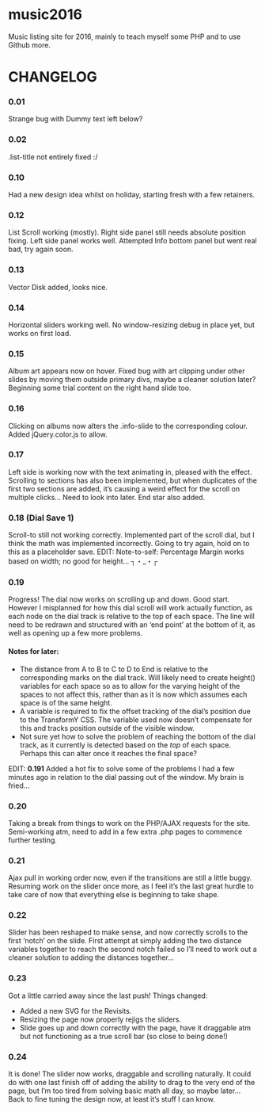 # music2016

Music listing site for 2016, mainly to teach myself some PHP and to use Github more.

# CHANGELOG

### 0.01
Strange bug with Dummy text left below?

### 0.02
.list-title not entirely fixed :/

### 0.10
Had a new design idea whilst on holiday, starting fresh with a few retainers.

### 0.12
List Scroll working (mostly). Right side panel still needs absolute position fixing. Left side panel works well. Attempted Info bottom panel but went real bad, try again soon.

### 0.13
Vector Disk added, looks nice.

### 0.14
Horizontal sliders working well. No window-resizing debug in place yet, but works on first load.

### 0.15
Album art appears now on hover. Fixed bug with art clipping under other slides by moving them outside primary divs, maybe a cleaner solution later? Beginning some trial content on the right hand slide too.

### 0.16
Clicking on albums now alters the .info-slide to the corresponding colour. Added jQuery.color.js to allow.

### 0.17
Left side is working now with the text animating in, pleased with the effect. Scrolling to sections has also been implemented, but when duplicates of the first two sections are added, it’s causing a weird effect for the scroll on multiple clicks… Need to look into later. End star also added.

### 0.18 (Dial Save 1)
Scroll-to still not working correctly. Implemented part of the scroll dial, but I think the math was implemented incorrectly. Going to try again, hold on to this as a placeholder save.
EDIT: Note-to-self: Percentage Margin works based on width; no good for height… ┐・_・┌

### 0.19
Progress! The dial now works on scrolling up and down. Good start. However I misplanned for how this dial scroll will work actually function, as each node on the dial track is relative to the top of each space. The line will need to be redrawn and structured with an ‘end point’ at the bottom of it, as well as opening up a few more problems.

#### Notes for later:
* The distance from A to B to C to D to End is relative to the corresponding marks on the dial track. Will likely need to create height() variables for each space so as to allow for the varying height of the spaces to not affect this, rather than as it is now which assumes each space is of the same height.
* A variable is required to fix the offset tracking of the dial’s position due to the TransformY CSS. The variable used now doesn’t compensate for this and tracks position outside of the visible window.
* Not sure yet how to solve the problem of reaching the bottom of the dial track, as it currently is detected based on the *top* of each space. Perhaps this can alter once it reaches the final space?

EDIT: **0.191** Added a hot fix to solve some of the problems I had a few minutes ago in relation to the dial passing out of the window. My brain is fried…

### 0.20
Taking a break from things to work on the PHP/AJAX requests for the site. Semi-working atm, need to add in a few extra .php pages to commence further testing.

### 0.21
Ajax pull in working order now, even if the transitions are still a little buggy. Resuming work on the slider once more, as I feel it’s the last great hurdle to take care of now that everything else is beginning to take shape.

### 0.22
Slider has been reshaped to make sense, and now correctly scrolls to the first ‘notch’ on the slide. First attempt at simply adding the two distance variables together to reach the second notch failed so I’ll need to work out a cleaner solution to adding the distances together…

### 0.23
Got a little carried away since the last push! Things changed:
- Added a new SVG for the Revisits.
- Resizing the page now properly rejigs the sliders.
- Slide goes up and down correctly with the page, have it draggable atm but not functioning as a true scroll bar (so close to being done!)

### 0.24
It is done! The slider now works, draggable and scrolling naturally. It could do with one last finish off of adding the ability to drag to the very end of the page, but I’m too tired from solving basic math all day, so maybe later… Back to fine tuning the design now, at least it’s stuff I can know.